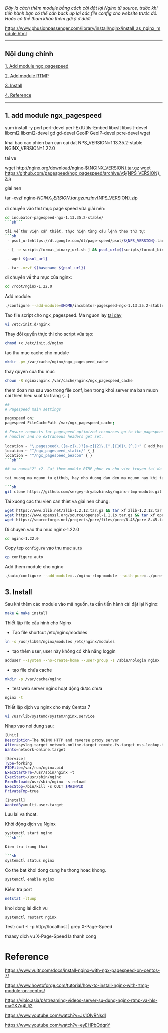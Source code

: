 _Đây là cách thêm module bằng cách cài đặt lại Nginx từ source, trước khi tiến hành bạn có thể cần back up lại các file config cho website trước đó. Hoặc có thể tham khảo thêm gợi ý ở dưới_

https://www.phusionpassenger.com/library/install/nginx/install_as_nginx_module.html

___
## Nội dung chính
[1. Add module ngx_pagespeed](#1)

[2. Add module RTMP](#2)

[3. Install](#3)

[4. Reference](#4)
___




## <a name="1" >1. add module ngx_pagespeed</a>

yum install -y perl perl-devel perl-ExtUtils-Embed libxslt libxslt-devel libxml2 libxml2-devel gd gd-devel GeoIP GeoIP-devel pcre-devel wget

khai bao cac phien ban can cai dat
NPS_VERSION=1.13.35.2-stable
NGINX_VERSION=1.22.0

tai ve

wget http://nginx.org/download/nginx-${NGINX_VERSION}.tar.gz
wget https://github.com/pagespeed/ngx_pagespeed/archive/v${NPS_VERSION}.zip

giai nen

tar -xvzf nginx-${NGINX_VERSION}.tar.gz
unzip v${NPS_VERSION}.zip

di chuyển vào thư mục page speed vừa giải nén:
```sh
cd incubator-pagespeed-ngx-1.13.35.2-stable/
```sh```

tải về thư viện cần thiết, thực hiện từng câu lệnh theo thứ tự:
```sh
 - psol_url=https://dl.google.com/dl/page-speed/psol/${NPS_VERSION}.tar.gz

 - [ -e scripts/format_binary_url.sh ] && psol_url=$(scripts/format_binary_url.sh PSOL_BINARY_URL)

 - wget ${psol_url}

 - tar -xzvf $(basename ${psol_url})
```

di chuyển về thư mục của nginx:

```sh
cd /root/nginx-1.22.0
```

Add module:
```sh
./configure --add-module=$HOME/incubator-pagespeed-ngx-1.13.35.2-stable --user=nobody --group=nobody --pid-path=/var/run/nginx.pid ${PS_NGX_EXTRA_FLAGS}
```

Tao file script cho ngx_pagespeed. Ma nguon lay [tai day](https://www.nginx.com/nginx-wiki/build/dirhtml/start/topics/examples/redhatnginxinit/)
```sh
vi /etc/init.d/nginx
```

Thay đổi quyền thực thi cho script vừa tạo:
```sh
chmod +x /etc/init.d/nginx
```

tao thu muc cache cho mudule
```sh
mkdir -pv /var/cache/nginx/ngx_pagespeed_cache
```

thay quyen cua thu muc 

```sh
chown -R nginx:nginx /var/cache/nginx/ngx_pagespeed_cache
```

them doan ma sau vao trong file conf, ben trong khoi server ma ban muon cai thien hieu suat tai trang {...}

```sh
##
# Pagespeed main settings

pagespeed on;
pagespeed FileCachePath /var/ngx_pagespeed_cache;

# Ensure requests for pagespeed optimized resources go to the pagespeed
# handler and no extraneous headers get set.

location ~ "\.pagespeed\.([a-z]\.)?[a-z]{2}\.[^.]{10}\.[^.]+" { add_header "" ""; }
location ~ "^/ngx_pagespeed_static/" { }
location ~ "^/ngx_pagespeed_beacon" { }
```sh```

## <a name="2" >2. Cai them module RTMP phuc vu cho viec truyen tai da phuong tien</a>

tai xuong ma nguon tu github, hay nho duong dan den ma nguon nay khi tai ve. Thuong la luu chung voi cac tep da tai xuong de cai nginx

```sh
git clone https://github.com/sergey-dryabzhinsky/nginx-rtmp-module.git
```

Tai xuong cac thu vien can thiet va giai nen chung:
```sh
wget https://www.zlib.net/zlib-1.2.12.tar.gz && tar xf zlib-1.2.12.tar.gz
wget https://www.openssl.org/source/openssl-1.1.1o.tar.gz && tar xf openssl-1.1.1o.tar.gz
wget https://sourceforge.net/projects/pcre/files/pcre/8.45/pcre-8.45.tar.gz && tar xf pcre-8.45.tar.gz

```

Di chuyen vao thu muc nginx-1.22.0

```sh
cd nginx-1.22.0
```

Copy tep `configure` vao thu muc `auto`

```sh
cp configure auto
```

Add them module cho nginx

```sh
./auto/configure --add-module=../nginx-rtmp-module --with-pcre=../pcre-8.45 --with-openssl=../openssl-1.1.1o
```

## <a name="3" >3. Install</a>
Sau khi thêm các module vào mã nguồn, ta cần tiến hành cài đặt lại Nginx:

```sh
make & make install
```

Thiết lập file cấu hình cho Nginx


- Tạo file shortcut /etc/nginx/modules

```sh
ln -s /usr/lib64/nginx/modules /etc/nginx/modules
```

- tạo thêm user, user này không có khả năng loggin

```sh
adduser --system --no-create-home --user-group -s /sbin/nologin nginx
```

- tạo file chứa cache

```sh
mkdir -p /var/cache/nginx
```

- test web server nginx hoạt động được chưa

```sh
nginx -t
```

Thiết lập dịch vụ nginx cho máy Centos 7

```sh
vi /usr/lib/systemd/system/nginx.service
```

Nhap vao noi dung sau:

```sh
[Unit]
Description=The NGINX HTTP and reverse proxy server
After=syslog.target network-online.target remote-fs.target nss-lookup.target
Wants=network-online.target

[Service]
Type=forking
PIDFile=/var/run/nginx.pid
ExecStartPre=/usr/sbin/nginx -t
ExecStart=/usr/sbin/nginx
ExecReload=/usr/sbin/nginx -s reload
ExecStop=/bin/kill -s QUIT $MAINPID
PrivateTmp=true

[Install]
WantedBy=multi-user.target
```

Luu lai va thoat.

Khởi động dịch vụ Nginx

```sh
systemctl start nginx
```sh```

Kiem tra trang thai

```sh
systemctl status nginx
```

Co the bat khoi dong cung he thong hoac khong.

```sh
systemctl enable nginx
```

Kiểm tra port

```sh
netstat -ltunp
```


khoi dong lai dich vu

```sh
systemctl restart nginx
```

Test:
curl -I -p http://localhost | grep X-Page-Speed

thaasy dich vu X-Page-Speed la thanh cong

# <a name="4" >Reference</a>

https://www.vultr.com/docs/install-nginx-with-ngx-pagespeed-on-centos-7/

https://www.howtoforge.com/tutorial/how-to-install-nginx-with-rtmp-module-on-centos/

https://viblo.asia/p/streaming-videos-server-su-dung-nginx-rtmp-va-hls-maGK7q4Llj2

https://www.youtube.com/watch?v=Js1OlvRNsdI

https://www.youtube.com/watch?v=eyEHPbQdqnY